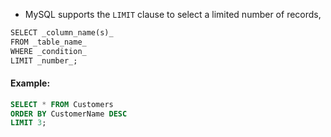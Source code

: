  - MySQL supports the `LIMIT` clause to select a limited number of records,
```SQL
SELECT _column_name(s)_  
FROM _table_name_ 
WHERE _condition_  
LIMIT _number_;
```

#### Example:
```sql
SELECT * FROM Customers
ORDER BY CustomerName DESC
LIMIT 3;
```